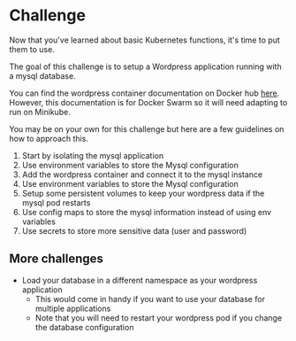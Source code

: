 # Challenge

Now that you've learned about basic Kubernetes functions, it's time to put them to use.

The goal of this challenge is to setup a Wordpress application running with a mysql database.

You can find the wordpress container documentation on Docker hub [here](https://hub.docker.com/_/wordpress).
However, this documentation is for Docker Swarm so it will need adapting to run on Minikube.

You may be on your own for this challenge but here are a few guidelines on how to approach this.

1. Start by isolating the mysql application
  1. Use environment variables to store the Mysql configuration
1. Add the wordpress container and connect it to the mysql instance
  1. Use environment variables to store the Mysql configuration
1. Setup some persistent volumes to keep your wordpress data if the mysql pod restarts
1. Use config maps to store the mysql information instead of using env variables
1. Use secrets to store more sensitive data (user and password)

## More challenges
- Load your database in a different namespace as your wordpress application
    - This would come in handy if you want to use your database for multiple applications
    - Note that you will need to restart your wordpress pod if you change the database configuration
